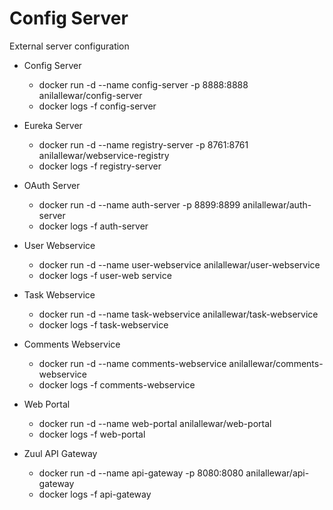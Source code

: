 # Config Server
External server configuration

* Config Server
    * docker run -d --name config-server -p 8888:8888 anilallewar/config-server
    * docker logs -f config-server

* Eureka Server
    * docker run -d --name registry-server -p 8761:8761 anilallewar/webservice-registry
    * docker logs -f registry-server

* OAuth Server
    * docker run -d --name auth-server -p 8899:8899 anilallewar/auth-server
    * docker logs -f auth-server

* User Webservice
    * docker run -d --name user-webservice anilallewar/user-webservice
    * docker logs -f user-web service

* Task Webservice
    * docker run -d --name task-webservice anilallewar/task-webservice
    * docker logs -f task-webservice

* Comments Webservice    
    * docker run -d --name comments-webservice anilallewar/comments-webservice
    * docker logs -f comments-webservice

* Web Portal
    * docker run -d --name web-portal anilallewar/web-portal
    * docker logs -f web-portal

* Zuul API Gateway
    * docker run -d --name api-gateway -p 8080:8080 anilallewar/api-gateway
    * docker logs -f api-gateway